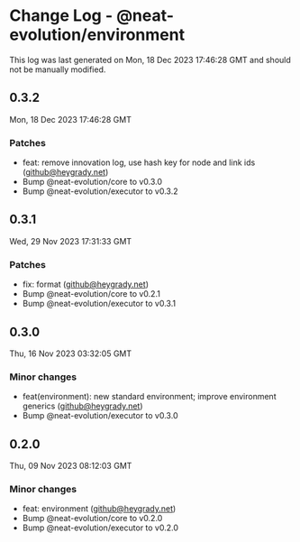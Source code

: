 # Change Log - @neat-evolution/environment

This log was last generated on Mon, 18 Dec 2023 17:46:28 GMT and should not be manually modified.

<!-- Start content -->

## 0.3.2

Mon, 18 Dec 2023 17:46:28 GMT

### Patches

- feat: remove innovation log, use hash key for node and link ids (github@heygrady.net)
- Bump @neat-evolution/core to v0.3.0
- Bump @neat-evolution/executor to v0.3.2

## 0.3.1

Wed, 29 Nov 2023 17:31:33 GMT

### Patches

- fix: format (github@heygrady.net)
- Bump @neat-evolution/core to v0.2.1
- Bump @neat-evolution/executor to v0.3.1

## 0.3.0

Thu, 16 Nov 2023 03:32:05 GMT

### Minor changes

- feat(environment): new standard environment; improve environment generics (github@heygrady.net)
- Bump @neat-evolution/executor to v0.3.0

## 0.2.0

Thu, 09 Nov 2023 08:12:03 GMT

### Minor changes

- feat: environment (github@heygrady.net)
- Bump @neat-evolution/core to v0.2.0
- Bump @neat-evolution/executor to v0.2.0
